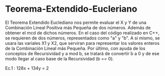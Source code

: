 # Teorema-Extendido-Eucleriano
El Teorema Extendido Euclediano nos permite evaluar el X y Y de una Combinación Lineal Positiva más Pequeña de dos números. Además de obtener el mcd de dichos números. En el caso del código realizado en C++, se requieren de dos números, representados como "a" y "b". A si mismo, se usara las variales X1 y X2, que serviran para representar los valores enteros de la Combinación Lineal más Pequeña. Por último, con ayuda de los conceptos de Recursividad y a mod b, se tratará de convertir b a 0 y de ese modo llegar al caso base de la Recursividad (b == 0). 

Ec.1 : 128x + 134y = 2

